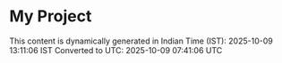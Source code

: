 # My Project

This content is dynamically generated in Indian Time (IST): 2025-10-09 13:11:06 IST
Converted to UTC: 2025-10-09 07:41:06 UTC
